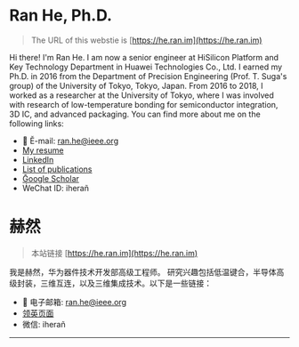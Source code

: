 # Ran He, Ph.D.

> The URL of this webstie is [https://he.ran.im](https://he.ran.im)

Hi there! I'm Ran He. I am now a senior engineer at HiSilicon Platform and Key Technology Department in Huawei Technologies Co., Ltd. 
I earned my Ph.D. in 2016 from the Department of Precision Engineering (Prof. T. Suga's group) of the University of Tokyo, Tokyo, Japan.
From 2016 to 2018, I worked as a researcher at the University of Tokyo, where I was involved with research of low-temperature bonding for semiconductor integration, 3D IC, and advanced packaging. You can find more about me on the following links:

* 📧 Ĕ-mail: [ran.he@ieee.org](mailto:ran.he@ieee.org)
* [My resume](https://he.ran.im/resume.html)
* [LinkedIn](https://www.linkedin.com/in/heran/)
* [List of publications](https://he.ran.im/pub.html)
* [Ḡoogle Scholar](https://goo.gl/RI5xES)
* ẆeChat ID: iherañ

# 赫然
> 本站链接 [https://he.ran.im](https://he.ran.im)

我是赫然，华为器件技术开发部高级工程师。
研究兴趣包括低温键合，半导体高级封装，三维互连，以及三维集成技术。以下是一些链接：

* 📧 电子邮箱: [ran.he@ieee.org](mailto:ran.he@ieee.org)
* [领英页面](https://www.linkedin.com/in/heran/)
* 微信: iherañ
---
